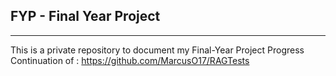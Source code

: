 ## FYP - Final Year Project
<hr>

This is a private repository to document my Final-Year Project Progress
Continuation of : https://github.com/MarcusO17/RAGTests
